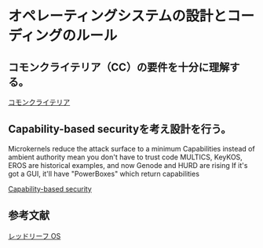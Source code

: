 # オペレーティングシステムの設計とコーディングのルール

## コモンクライテリア（CC）の要件を十分に理解する。

[コモンクライテリア](https://ja.wikipedia.org/wiki/コモンクライテリア)

## Capability-based securityを考え設計を行う。

  Microkernels reduce the attack surface to a minimum
  Capabilities instead of ambient authority mean you don't have to trust code
  MULTICS, KeyKOS, EROS are historical examples, and now Genode and HURD are rising
  If it's got a GUI, it'll have "PowerBoxes" which return capabilities

[Capability-based security](https://ja.wikipedia.org/wiki/Capability-based_security)


## 参考文献

[レッドリーフ OS](https://mars-research.github.io/projects/redleaf/)
